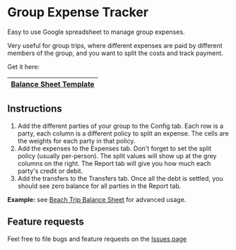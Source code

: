 # Group Expense Tracker

Easy to use Google spreadsheet to manage group expenses.

Very useful for group trips, where different expenses are paid by different members of the group, and you want to split the costs and track payment.

Get it here:

| [Balance Sheet Template](https://drive.google.com/previewtemplate?id=0AvgOLxrtVCKbdDJyMUl4aElqR05fZnF3UlAtUHFkdEE&mode=public) |
| --- |


## Instructions

1. Add the different parties of your group to the Config tab. Each row is a party, each column is a different policy to split an expense. The cells are the weights for each party in that policy.
1. Add the expenses to the Expenses tab. Don't forget to set the split policy (usually per-person). The split values will show up at the grey columns on the right.
The Report tab will give you how much each party's credit or debit.
1. Add the transfers to the Transfers tab. Once all the debt is settled, you should see zero balance for all parties in the Report tab.

**Example:** see [Beach Trip Balance Sheet](https://docs.google.com/spreadsheet/ccc?key=0AvgOLxrtVCKbdHkxLVJCT0czSGpFeVRwX1I3bUUzVnc&usp=sharing) for advanced usage.


## Feature requests
Feel free to file bugs and feature requests on the [Issues page](issues)
